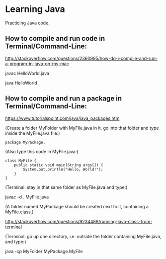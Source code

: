 # Learning Java
Practicing Java code.

## How to compile and run code in Terminal/Command-Line:
http://stackoverflow.com/questions/2360995/how-do-i-compile-and-run-a-program-in-java-on-my-mac

javac HelloWorld.java

java HelloWorld

## How to compile and run a package in Terminal/Command-Line:

https://www.tutorialspoint.com/java/java_packages.htm

(Create a folder MyFolder with MyFile.java in it, go into that folder and type inside the MyFile.java file:)

    package MyPackage;

(Also type this code in MyFile.java:)

    class MyFile {
        public static void main(String args[]) {
            System.out.println("Hello, World!");
        }
    }

(Terminal: stay in that same folder as MyFile.java and type:)

javac -d . MyFile.java

(A folder named MyPackage should be created next to it, containing a MyFile.class.)

http://stackoverflow.com/questions/9234488/running-java-class-from-terminal

(Terminal: go up one directory, i.e. outside the folder containing MyFile.java, and type:)

java -cp MyFolder MyPackage.MyFile

